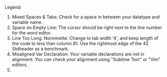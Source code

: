 Legend:
<Error Name>
<Solution>

1) Mixed Spaces & Tabs:
   Check for a space in between your datatype and variable name.  
2) Space on Empty Line:
   The cursor should be right next to the line number for the word editor.  
3) Line Too Long:
   Norminette: Change to tab width '4', and keep length of the code to less than column 81.
   Use the rightmost edge of the 42 Stdheader as a benchmark.
4) Misaligned Var Declaration:
   Your variable declarations are not in alignment.
   You can check your alignment using "Sublime Text" or "Vim" editors.
5) 
